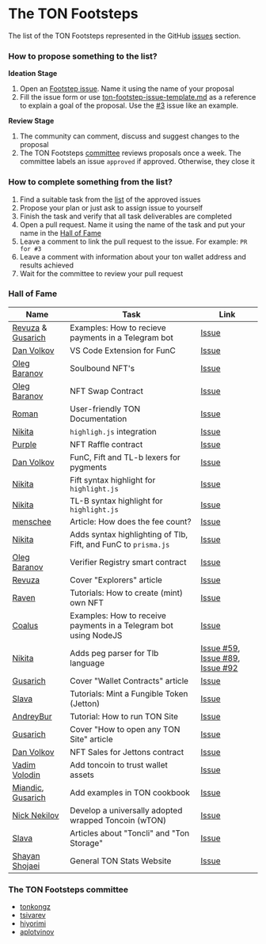 # The TON Footsteps

The list of the TON Footsteps represented in the GitHub [issues](https://github.com/ton-society/ton-footsteps/issues) section.

### How to propose something to the list?
**Ideation Stage**
1. Open an [Footstep issue](https://github.com/ton-society/ton-footsteps/issues/new?assignees=&labels=footstep&template=Footstep.yaml). Name it using the name of your proposal
2. Fill the issue form or use [ton-footstep-issue-template.md](ton-footstep-issue-template.md) as a reference to explain a goal of the proposal. Use the [#3](https://github.com/ton-society/ton-footsteps/issues/3) issue like an example.

**Review Stage**
1. The community can comment, discuss and suggest changes to the proposal
2. The TON Footsteps [committee](https://github.com/ton-society/ton-footsteps#the-ton-footsteps-committee) reviews proposals once a week. The committee labels an issue `approved` if approved. Otherwise, they close it

### How to complete something from the list?
1. Find a suitable task from the [list](https://github.com/ton-society/ton-footsteps/issues?q=is%3Aopen+is%3Aissue+label%3Aapproved) of the approved issues
2. Propose your plan or just ask to assign issue to yourself
3. Finish the task and verify that all task deliverables are completed
4. Open a pull request. Name it using the name of the task and put your name in the [Hall of Fame](https://github.com/ton-society/ton-footsteps#hall-of-fame)
5. Leave a comment to link the pull request to the issue. For example: `PR for #3`
6. Leave a comment with information about your ton wallet address and results achieved
7. Wait for the committee to review your pull request

### Hall of Fame
| Name | Task | Link |
|------|------|------|
| [Revuza](https://github.com/LevZed) & [Gusarich](https://github.com/Gusarich)     | Examples: How to recieve payments in a Telegram bot  | [Issue](https://github.com/ton-society/ton-footsteps/issues/8)     |
| [Dan Volkov](https://github.com/dvlkv) | VS Code Extension for FunC | [Issue](https://github.com/ton-society/ton-footsteps/issues/18) |
| [Oleg Baranov](https://github.com/xssnick) | Soulbound NFT's | [Issue](https://github.com/ton-society/ton-footsteps/issues/23) |
| [Oleg Baranov](https://github.com/xssnick) | NFT Swap Contract | [Issue](https://github.com/ton-society/ton-footsteps/issues/32) |
| [Roman](https://github.com/swiftadviser) | User-friendly TON Documentation | [Issue](https://github.com/ton-society/ton-footsteps/issues/31) |
| [Nikita](https://github.com/sobolevn) | `highligh.js` integration | [Issue](https://github.com/ton-society/ton-footsteps/issues/42) |
| [Purple](https://github.com/purp1le) | NFT Raffle contract | [Issue](https://github.com/ton-society/ton-footsteps/issues/37) |
| [Dan Volkov](https://github.com/dvlkv) | FunC, Fift and TL-b lexers for pygments | [Issue](https://github.com/ton-society/ton-footsteps/issues/40) |
| [Nikita](https://github.com/sobolevn) | Fift syntax highlight for `highlight.js` | [Issue](https://github.com/ton-society/ton-footsteps/issues/45) |
| [Nikita](https://github.com/sobolevn) | TL-B syntax highlight for `highlight.js` | [Issue](https://github.com/ton-society/ton-footsteps/issues/49) |
| [menschee](https://github.com/menschee) | Article: How does the fee count? | [Issue](https://github.com/ton-society/ton-footsteps/issues/9) |
| [Nikita](https://github.com/sobolevn) | Adds syntax highlighting of Tlb, Fift, and FunC to `prisma.js` | [Issue](https://github.com/ton-society/ton-footsteps/issues/53) |
| [Oleg Baranov](https://github.com/xssnick) | Verifier Registry smart contract | [Issue](https://github.com/ton-society/ton-footsteps/issues/41) |
| [Revuza](https://github.com/LevZed) | Cover "Explorers" article | [Issue](https://github.com/ton-society/ton-footsteps/issues/61) |
| [Raven](https://github.com/anomaly-guard) | Tutorials: How to create (mint) own NFT | [Issue](https://github.com/ton-society/ton-footsteps/issues/7) |
| [Coalus](https://github.com/coalus) | Examples: How to receive payments in a Telegram bot using NodeJS | [Issue](https://github.com/ton-society/ton-footsteps/issues/58) | 
| [Nikita](https://github.com/sobolevn) | Adds peg parser for Tlb language | [Issue #59](https://github.com/ton-society/ton-footsteps/issues/59), [Issue #89](https://github.com/ton-society/ton-footsteps/issues/89), [Issue #92](https://github.com/ton-society/ton-footsteps/issues/92) |
| [Gusarich](https://github.com/Gusarich) | Cover "Wallet Contracts" article | [Issue](https://github.com/ton-society/ton-footsteps/issues/63) |
| [Slava](https://github.com/delovoyhomie) | Tutorials: Mint a Fungible Token (Jetton) | [Issue](https://github.com/ton-society/ton-footsteps/issues/66) |
| [AndreyBur](https://github.com/AndreyBur) | Tutorial: How to run TON Site | [Issue](https://github.com/ton-society/ton-footsteps/issues/74) |
| [Gusarich](https://github.com/Gusarich) | Cover "How to open any TON Site" article | [Issue](https://github.com/ton-society/ton-footsteps/issues/75) |
| [Dan Volkov](https://github.com/dvlkv) | NFT Sales for Jettons contract | [Issue](https://github.com/ton-society/ton-footsteps/issues/67) |
| [Vadim Volodin](https://github.com/PolyProgrammist/) | Add toncoin to trust wallet assets | [Issue](https://github.com/ton-society/ton-footsteps/issues/56) |
| [Miandic](https://github.com/Miandic), [Gusarich](https://github.com/Gusarich) | Add examples in TON cookbook | [Issue](https://github.com/ton-society/ton-footsteps/issues/10) |
| [Nick Nekilov](https://github.com/NickNekilov) | Develop a universally adopted wrapped Toncoin (wTON) | [Issue](https://github.com/ton-society/ton-footsteps/issues/64) |
| [Slava](https://github.com/delovoyhomie) | Articles about "Toncli" and "Ton Storage" | [Issue](https://github.com/ton-society/ton-footsteps/issues/103) |
| [Shayan Shojaei](https://github.com/shayan-shojaei) | General TON Stats Website | [Issue](https://github.com/ton-society/ton-footsteps/issues/11) |

### The TON Footsteps committee
* [tonkongz](https://github.com/tonkongz)
* [tsivarev](https://github.com/tsivarev)
* [hiyorimi](https://github.com/hiyorimi)
* [aplotvinov](https://github.com/aplotvinov)
